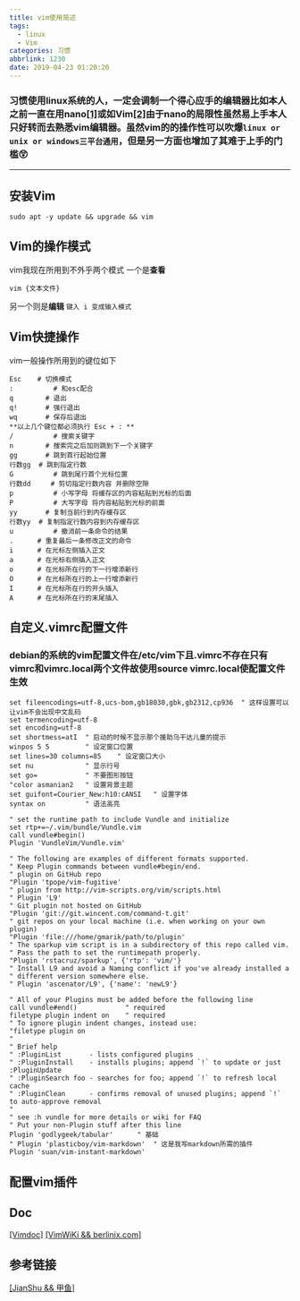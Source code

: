 ```yaml
---
title: vim使用简述
tags:
  - linux
  - Vim
categories: 习惯
abbrlink: 1230
date: 2019-04-23 01:20:20
---
```


### **习惯使用linux系统的人，一定会调制一个得心应手的编辑器比如本人之前一直在用nano[[1]](https://it.m.wikipedia.org/wiki/Nano_editor)或如Vim[[2]](https://it.m.wikipedia.org/wiki/Vim_editor_di_testo)由于nano的局限性虽然易上手本人只好转而去熟悉vim编辑器。虽然vim的的操作性可以吹爆`linux or unix or windows三平台通用`，但是另一方面也增加了其难于上手的门槛**😲
---

<!--more-->

## 安装Vim
```
sudo apt -y update && upgrade && vim
```
## Vim的操作模式
vim我现在所用到不外乎两个模式
一个是**查看**
```
vim {文本文件}
```
另一个则是**编辑**
`键入 i 变成输入模式`

## Vim快捷操作


vim一般操作所用到的键位如下
```
Esc    # 切换模式
:		   # 和esc配合
q 		 # 退出 
q! 	 	 # 强行退出
wq	 	 # 保存后退出
**以上几个键位都必须执行 Esc + : **
/	 	   # 搜索关键字
n 	 	 # 搜索完之后加则跳到下一个关键字
gg	 	 # 跳到首行起始位置
行数gg  # 跳到指定行数
G	 	   # 跳到尾行首个光标位置
行数dd	 # 剪切指定行数内容 并删除空隙
p	 	   # 小写字母 将缓存区的内容粘贴到光标的后面
P	 	   # 大写字母 将内容粘贴到光标的前面
yy	 	 # 复制当前行到内存缓存区
行数yy  # 复制指定行数内容到内存缓存区
u	 	   # 撤消前一条命令的结果
.      # 重复最后一条修改正文的命令
i      # 在光标左侧插入正文
a      # 在光标右侧插入正文
o      # 在光标所在行的下一行增添新行
O      # 在光标所在行的上一行增添新行
I      # 在光标所在行的开头插入
A      # 在光标所在行的末尾插入
```

## 自定义.vimrc配置文件
### debian的系统的vim配置文件在/etc/vim下且.vimrc不存在只有vimrc和vimrc.local两个文件故使用source vimrc.local使配置文件生效

```
set fileencodings=utf-8,ucs-bom,gb18030,gbk,gb2312,cp936  " 这样设置可以让vim不会出现中文乱码
set termencoding=utf-8
set encoding=utf-8
set shortmess=atI  " 启动的时候不显示那个援助乌干达儿童的提示 
winpos 5 5         " 设定窗口位置 
set lines=30 columns=85    " 设定窗口大小 
set nu             " 显示行号 
set go=            " 不要图形按钮 
"color asmanian2   " 设置背景主题 
set guifont=Courier_New:h10:cANSI   " 设置字体 
syntax on          " 语法高亮 

" set the runtime path to include Vundle and initialize
set rtp+=~/.vim/bundle/Vundle.vim
call vundle#begin()
Plugin 'VundleVim/Vundle.vim'

" The following are examples of different formats supported.
" Keep Plugin commands between vundle#begin/end.
" plugin on GitHub repo
"Plugin 'tpope/vim-fugitive'
" plugin from http://vim-scripts.org/vim/scripts.html
" Plugin 'L9'
" Git plugin not hosted on GitHub
"Plugin 'git://git.wincent.com/command-t.git'
" git repos on your local machine (i.e. when working on your own plugin)
"Plugin 'file:///home/gmarik/path/to/plugin'
" The sparkup vim script is in a subdirectory of this repo called vim.
" Pass the path to set the runtimepath properly.
"Plugin 'rstacruz/sparkup', {'rtp': 'vim/'}
" Install L9 and avoid a Naming conflict if you've already installed a
" different version somewhere else.
" Plugin 'ascenator/L9', {'name': 'newL9'}

" All of your Plugins must be added before the following line
call vundle#end()            " required
filetype plugin indent on    " required
" To ignore plugin indent changes, instead use:
"filetype plugin on
"
" Brief help
" :PluginList       - lists configured plugins
" :PluginInstall    - installs plugins; append `!` to update or just :PluginUpdate
" :PluginSearch foo - searches for foo; append `!` to refresh local cache
" :PluginClean      - confirms removal of unused plugins; append `!` to auto-approve removal
"
" see :h vundle for more details or wiki for FAQ
" Put your non-Plugin stuff after this line
Plugin 'godlygeek/tabular'		" 基础
" Plugin 'plasticboy/vim-markdown'	" 这是我写markdown所需的插件
Plugin 'suan/vim-instant-markdown'
```
## 配置vim插件
## Doc
[[Vimdoc]](http://vimdoc.sourceforge.net/)
[[VimWiKi && berlinix.com]](http://www.berlinix.com/vim/VimWiki.php)
## 参考链接
[[JianShu && 甲鱼]](https://www.jianshu.com/p/bcbe916f97e1)
